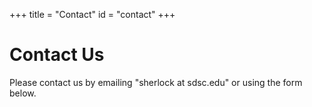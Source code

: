 +++
title = "Contact"
id = "contact"
+++

# Contact Us

Please contact us by emailing "sherlock at sdsc.edu" or using the form below.
